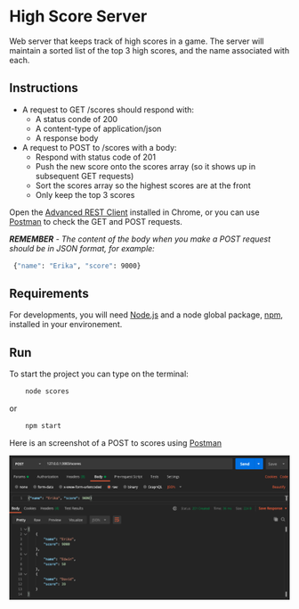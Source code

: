 # High Score Server

Web server that keeps track of high scores in a game. The server will maintain a sorted list of the top 3 high scores, and the name associated with each.

## Instructions

-   A request to GET /scores should respond with:
    -   A status conde of 200
    -   A content-type of application/json
    -   A response body
-   A request to POST to /scores with a body:
    -   Respond with status code of 201
    -   Push the new score onto the scores array (so it shows up in subsequent GET requests)
    -   Sort the scores array so the highest scores are at the front
    -   Only keep the top 3 scores

Open the [Advanced REST Client](https://chrome.google.com/webstore/detail/advanced-rest-client/hgmloofddffdnphfgcellkdfbfbjeloo?hl=en-US) installed in Chrome, or you can use [Postman](https://www.postman.com/downloads/) to check the GET and POST requests.

_**REMEMBER** - The content of the body when you make a POST request should be in JSON format, for example:_

```bash
 {"name": "Erika", "score": 9000}
```

## Requirements

For developments, you will need [Node.js](https://nodejs.org/en/) and a node global package, [npm](https://www.npmjs.com/get-npm), installed in your environement.

## Run

To start the project you can type on the terminal:

```bash
    node scores
```

or

```bash
    npm start
```

Here is an screenshot of a POST to scores using [Postman](https://www.postman.com/)

<img src="images/POST_scores_screenshot.png" alt="POST scores screenshot" />
